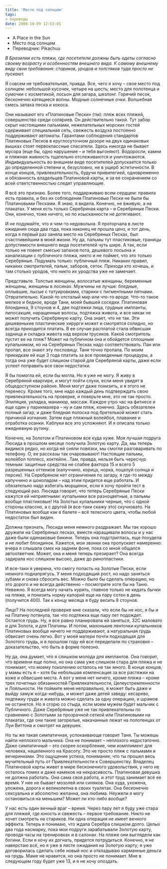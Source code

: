 ```yaml
---
title: 'Место под солнцем'
tags:
- переводы
date: 2008-10-09 12:53:01
---
```


* A Place in the Sun
* Место под солнцем
* Переводчик: Pikachuu


_В Бразилии есть пляжи, где посетители должны быть одеты согласно своему возрасту и особенностям внешнего вида. К самому внешнему виду свои требования: стариков, уродов и толстяков туда просто не пускают._

Я совсем не требовательная, правда. Все, чего я хочу – свое место под солнцем: небольшой кусочек, четыре на шесть; место для полотенца и сумочки с косметикой, лосьон для загара, шезлонг. Горячий песок, бесконечно катящиеся волны. Модные солнечные очки. Волшебная смесь запаха песка и кокоса.
<!--more-->
Они называют его «Платиновые Пески» (тм): пляж всех пляжей, совершенство среди соляриев. Он действительно такой. Тут забор скрыт настоящими пальмами, нежелательных морских гостей сдерживает специальная сеть, свежесть воздуха постоянно поддерживают автоматы. Гарантами соблюдения стандартов Платиновых Песков в круглосуточном дозоре на двух одинаковых вышках стоят первоклассные спасатели. Здесь никогда не бывает мусора (еще бы, одно нарушение – и тебя выгоняют). Водоросли, камни и пляжная живность тщательно отслеживаются и уничтожаются. Индивидуальность во внешнем виде посетителей допускается только до определенной степени и, безусловно, не в ущерб эстетичности. В конце концов, привлекательность, будучи привилегией, одновременно и обязанность владельцев Платиновой карты, и за ее сохранением со всей ответственностью следят управляющие.

Я всё это признаю. Более того, поддерживаю всем сердцем: правила есть правила, и без их соблюдения Платиновые Пески не были бы Платиновыми Песками. Я знаю, я видела. Конечно, не вживую, а на плакатах. У меня есть только Серебряная карта – и Серебряные Пески. Они, конечно, тоже ничего, но по изысканности не дотягивают.

И не подумайте, что я чем-то недовольна. Я проторчала в листе ожидания сюда два года, пока наконец не прошла ценз, и тот день, когда я первый раз заняла место на Серебряных Песках, был счастливейшим в моей жизни. Ну да, пальмы тут пластиковые, границы допустимости внешнего вида посетителей чуть шире. А так, если только не повеет смесью запахов пота, дешевого лосьона и канализации с публичного пляжа, никто и не поймет, что это только Серебряные. Подумать только: публичный пляж. Никаких правил, никаких смотрителей, пальм, заборов, сеток. Приходи кто хочешь, и там столько уродов, что никто их уродства уже не замечает.

Представьте. Толстые женщины, волосатые женщины, беременные женщины, женщины в лосинах. Мужчины не лучше: бледные, оплывшие, лысые с татуировками, старики с пигментными пятнами. Отвратительно. Какой-то отсталый мир или что-то вроде. Что-то такое мелкое и бедное, вроде Тани, моей бывшей соседки. Платиновая блондинка, 9 стоунов и 4, две подтяжки лица, грудные импланты, липосакция, наращенные волосы, подтяжка живота, и все никак не может получить Серебряную карту. Она знает, что не так. Эти дешевенькие пластические хирурги может и смотрятся солидно, но всегда приходится платить. В ее случае расплатой стала обвисшая задница и складка живота над верхом трусиков. Какой смотритель пустит ее на пляж? Может на публичном она и обойдется сплошным купальником, но на Серебряных Песках надо соответствовать. Пан или пропал, все знают эту пословицу. Таня точно пропала. По моим прикидкам ей еще 3 года платить за все проведенные процедуры, а тогда она уже будет слишком старой для Серебряной карты, даже если успеет поправить все свои недостатки.

Я бы помогла ей, если бы могла. Но я уже не могу. Я живу в Серебряной квартире, и могут пойти слухи, если меня увидят в общедоступном районе. Меня могут даже понизить, и я этого не перенесу. Кроме того, мне надо каждый день подтверждать свою привлекательность на проверке, и поверьте мне, это не так просто. Эпиляция, укладка, маникюр, массаж. Каждое утро час на фитнесе и еще один у парикмахера – ну и сам пляж, конечно. Здесь обязателен полный загар, и даже бледная полоска под бретелькой может стать причиной изгнания. Затем еще пляжный волейбол, плавание и отработка осанки. Каблуки все это усложняют. И я описала только ежедневную рутину.

Конечно, на Золотом и Платиновом все куда хуже. Моя лучшая подруга Люсида в прошлом месяце получила Золотую карту. Да, мы теперь видимся редко, но когда ей сняли повязки, мы смогли разговаривать по телефону. О, ее рассказы так очаровывают! Настоящие пальмы, волейбол топлесс, коктейли…Там, правда, нельзя быть чересчур темным: защитные средства не слабее фактора 15 и всего 5 разрешенных оттенков (капуччино, корица, норка, поцелуй солнца и персик). На Серебряном нет ограничения по загару, я где-то между капуччино и шоколадом – над этим придется еще работать. И обязательно надо избегать морщинок, если я хочу пройти тест в следующий раз. Люсида говорит, что теперь Серебряные Пески кажутся ей неприятными: купальники все разноцветные, а пальмы вообще пластиковые! На Золотых купальники черные, что с одной стороны классно, а с другой (я все-таки скажу это) скучновато. На Платиновых вообще как в балете – всё телесного цвета, чтобы любой недостаток был виден.

Должна признать, Люсида меня немного раздражает. Мы так хорошо дружили на Серебряных песках, вместе наращивали волосы и у нас даже были одинаковые бикини. Теперь она подстриглась, еще похудела и не любит блондинок. Кажется, мои звонки она пропускает намеренно: вчера я слышала смех на заднем фоне, пока со мной общался автоответчик. Может, она и меня теперь презирает? Она всегда задирала нос слишком высоко, даже до ринопластики.

И все-таки я уверена, что смогу попасть на Золотые Пески, если немного поднапрягусь. У меня подходящий рост, но надо заняться зубами и снова сбросить вес. Можно было бы сделать операцию, но это дорого и не всегда действенно – посмотрите хотя бы на Таню. Неважно. Я всегда могу начать курить, главное только не кидать бычки на пляже, и понизить норму калорий еще на пару сотен в день (получится 400). Так к концу месяца я буду весить 8 стоунов.

Лицо? На последней проверке мне сказали, что если бы не нос, я бы и на Платину потянула, так что подтяжка еще пару лет подождет. Остается грудь. Ну, я все равно планировала ей заняться, 32С маловато и для Золота, и для Платины. И потом, махонькие ленточки купальников Платиновых вообще ничего не поддерживают, а натуральная грудь обвисает очень легко. Вот у моей матери почти подходящая для Золотого грудь, и в прошлом году ей все переделали по страховке – доказательство, что быть в форме полезно.

Ну да, она думает, что я слишком молода для имплантов. Она говорит, что времени еще полно, но она сама уже слишком стара для пляжа и не понимает, что моему поколению осталось не так много. В конце концов, у мамы есть я – хотя бы небольшая компенсация за все растяжки на коже и обвисшие места. А вот у меня нет ничего, кроме пляжа – кроме трех почетных обязанностей Привлекательности, Целеустремленности и Лояльности. Не поймите меня неправильно, я может быть даже и выйду замуж когда-нибудь, и может даже детей заведу: кесарево, подтяжку груди и живота можно сделать за одну операцию, и шрамов не останется. Но я сгорю со стыда, если моим мужем будет мальчик с Публичного. Даже Серебряные уже не так привлекательны по сравнению с Золотыми за прозрачной сеткой или Платиновыми на плакатах, где они такие загорелые, накачанные лежат на полотенцах от Луи Виттона и смотрят на девушек.

Но ты же такая симпатичная, успокаивающе говорит Таня. Ты можешь найти неплохого мальчика. Она не понимает – неплохого недостаточно. Даже симпатичный – это скорее оскорбление, чем комплимент для человека, нацеленного на Красоту. Это не просто пляж с пальмами и вечеринками. Это ощущение успеха, понимание, что ты прошел весь мучительный путь от Привлекательности к Совершенству. Владелец Платиновой карты живет в мире бесконечного удовольствия, у него не осталось помех и даже намеков на некрасивость. Платиновая девушка не должна работать. Она сама своя работа, и этот труд занимает всё ее время. У нее не бывает мозолей или синяков. Она худа, ухожена, уложена, дорога и великолепна в своих туалетах. Она бесконечно сексуальна и абсолютно желанна, она любима. Неужели я могу остановиться на меньшем? Может ли кто-либо вообще?

У нас есть один вечный враг – время. Через пару лет я буду уже стара для пляжей, где юность и свежесть – первое требование. Никто не хочет смотреть на стариков. Ни одна операция не имеет вечного эффекта. Теперь я понимаю, что ждала Серебра слишком долго. Целых два года насмарку, пока мои подруги зарабатывали Золотую карту, проводя часы на тренировках и в салонах. На пляже они выглядели как богини. Если я хочу их догнать, придется потрудиться. Конечно, я не наверстаю всё, но я уже в листе ожидания на Золотую карту; я уже договорилась сделать себе новый нос и откладываю карманные деньги на грудь. Маме не нравится, но она просто не понимает. Мне в следующем году будет уже 13, и я не хочу опоздать.

